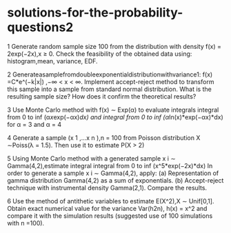 # solutions-for-the-probability-questions2

1 Generate random sample size 100 from the distribution with density f(x) = 2exp(−2x),x ≥ 0. Check the feasibility of the obtained 
data using: histogram,mean, variance, EDF.

2 Generateasamplefromdoubleexponentialdistributionwithvariance1: f(x) =C*e^(−k|x|) ,−∞ < x < ∞. Implement accept-reject method 
to transform this sample into a sample from standard normal distribution. What is the resulting sample size? How does it confirm the
theoretical results?

3 Use Monte Carlo method with f(x) ∼ Exp(α) to evaluate integrals
        integral from 0 to inf (α*x*exp(−αx)*dx)
  and
        integral from 0 to inf (α*ln(x)*exp(−αx)*dx)
  for α = 3 and α = 4
  
 4 Generate a sample (x 1 ,...x n ),n = 100 from Poisson distribution X ∼Poiss(λ = 1.5). Then use it to estimate P(X > 2)
 
 5 Using Monte Carlo method with a generated sample x i ∼ Gamma(4,2),estimate integral
        integral from 0 to inf (x^5*exp(−2x)*dx)
   In order to generate a sample x i ∼ Gamma(4,2), apply:
(a) Representation of gamma distribution Gamma(4,2) as a sum of exponentials.
(b) Accept-reject technique with instrumental density Gamma(2,1).
Compare the results.

6 Use the method of antithetic variables to estimate E(X^2),X ∼ Unif[0,1]. Obtain exact numerical value for the variance Var(h2n),
h(x) = x^2 and compare it with the simulation results (suggested use of 100 simulations with n =100).
